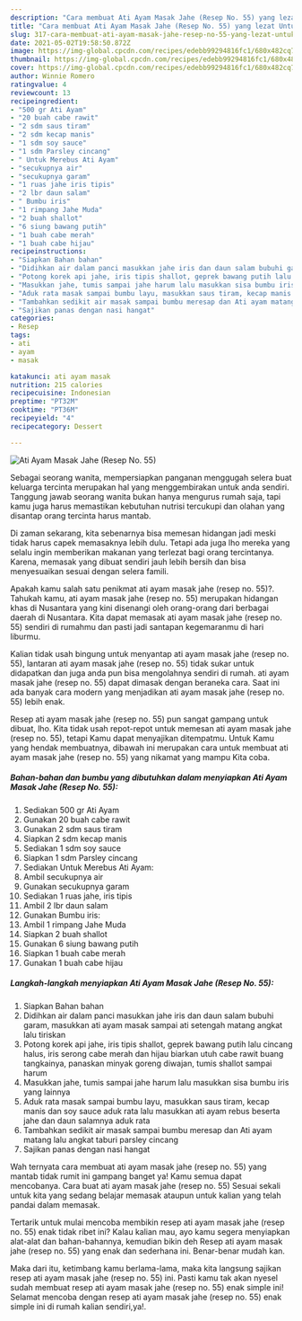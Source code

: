 ```yaml
---
description: "Cara membuat Ati Ayam Masak Jahe (Resep No. 55) yang lezat Untuk Jualan"
title: "Cara membuat Ati Ayam Masak Jahe (Resep No. 55) yang lezat Untuk Jualan"
slug: 317-cara-membuat-ati-ayam-masak-jahe-resep-no-55-yang-lezat-untuk-jualan
date: 2021-05-02T19:58:50.872Z
image: https://img-global.cpcdn.com/recipes/edebb99294816fc1/680x482cq70/ati-ayam-masak-jahe-resep-no-55-foto-resep-utama.jpg
thumbnail: https://img-global.cpcdn.com/recipes/edebb99294816fc1/680x482cq70/ati-ayam-masak-jahe-resep-no-55-foto-resep-utama.jpg
cover: https://img-global.cpcdn.com/recipes/edebb99294816fc1/680x482cq70/ati-ayam-masak-jahe-resep-no-55-foto-resep-utama.jpg
author: Winnie Romero
ratingvalue: 4
reviewcount: 13
recipeingredient:
- "500 gr Ati Ayam"
- "20 buah cabe rawit"
- "2 sdm saus tiram"
- "2 sdm kecap manis"
- "1 sdm soy sauce"
- "1 sdm Parsley cincang"
- " Untuk Merebus Ati Ayam"
- "secukupnya air"
- "secukupnya garam"
- "1 ruas jahe iris tipis"
- "2 lbr daun salam"
- " Bumbu iris"
- "1 rimpang Jahe Muda"
- "2 buah shallot"
- "6 siung bawang putih"
- "1 buah cabe merah"
- "1 buah cabe hijau"
recipeinstructions:
- "Siapkan Bahan bahan"
- "Didihkan air dalam panci masukkan jahe iris dan daun salam bubuhi garam, masukkan ati ayam masak sampai ati setengah matang angkat lalu tiriskan"
- "Potong korek api jahe, iris tipis shallot, geprek bawang putih lalu cincang halus, iris serong cabe merah dan hijau biarkan utuh cabe rawit buang tangkainya, panaskan minyak goreng diwajan, tumis shallot sampai harum"
- "Masukkan jahe, tumis sampai jahe harum lalu masukkan sisa bumbu iris yang lainnya"
- "Aduk rata masak sampai bumbu layu, masukkan saus tiram, kecap manis dan soy sauce aduk rata lalu masukkan ati ayam rebus beserta jahe dan daun salamnya aduk rata"
- "Tambahkan sedikit air masak sampai bumbu meresap dan Ati ayam matang lalu angkat taburi parsley cincang"
- "Sajikan panas dengan nasi hangat"
categories:
- Resep
tags:
- ati
- ayam
- masak

katakunci: ati ayam masak 
nutrition: 215 calories
recipecuisine: Indonesian
preptime: "PT32M"
cooktime: "PT36M"
recipeyield: "4"
recipecategory: Dessert

---
```



![Ati Ayam Masak Jahe (Resep No. 55)](https://img-global.cpcdn.com/recipes/edebb99294816fc1/680x482cq70/ati-ayam-masak-jahe-resep-no-55-foto-resep-utama.jpg)

Sebagai seorang wanita, mempersiapkan panganan menggugah selera buat keluarga tercinta merupakan hal yang menggembirakan untuk anda sendiri. Tanggung jawab seorang  wanita bukan hanya mengurus rumah saja, tapi kamu juga harus memastikan kebutuhan nutrisi tercukupi dan olahan yang disantap orang tercinta harus mantab.

Di zaman  sekarang, kita sebenarnya bisa memesan hidangan jadi meski tidak harus capek memasaknya lebih dulu. Tetapi ada juga lho mereka yang selalu ingin memberikan makanan yang terlezat bagi orang tercintanya. Karena, memasak yang dibuat sendiri jauh lebih bersih dan bisa menyesuaikan sesuai dengan selera famili. 



Apakah kamu salah satu penikmat ati ayam masak jahe (resep no. 55)?. Tahukah kamu, ati ayam masak jahe (resep no. 55) merupakan hidangan khas di Nusantara yang kini disenangi oleh orang-orang dari berbagai daerah di Nusantara. Kita dapat memasak ati ayam masak jahe (resep no. 55) sendiri di rumahmu dan pasti jadi santapan kegemaranmu di hari liburmu.

Kalian tidak usah bingung untuk menyantap ati ayam masak jahe (resep no. 55), lantaran ati ayam masak jahe (resep no. 55) tidak sukar untuk didapatkan dan juga anda pun bisa mengolahnya sendiri di rumah. ati ayam masak jahe (resep no. 55) dapat dimasak dengan beraneka cara. Saat ini ada banyak cara modern yang menjadikan ati ayam masak jahe (resep no. 55) lebih enak.

Resep ati ayam masak jahe (resep no. 55) pun sangat gampang untuk dibuat, lho. Kita tidak usah repot-repot untuk memesan ati ayam masak jahe (resep no. 55), tetapi Kamu dapat menyajikan ditempatmu. Untuk Kamu yang hendak membuatnya, dibawah ini merupakan cara untuk membuat ati ayam masak jahe (resep no. 55) yang nikamat yang mampu Kita coba.

<!--inarticleads1-->

##### Bahan-bahan dan bumbu yang dibutuhkan dalam menyiapkan Ati Ayam Masak Jahe (Resep No. 55):

1. Sediakan 500 gr Ati Ayam
1. Gunakan 20 buah cabe rawit
1. Gunakan 2 sdm saus tiram
1. Siapkan 2 sdm kecap manis
1. Sediakan 1 sdm soy sauce
1. Siapkan 1 sdm Parsley cincang
1. Sediakan  Untuk Merebus Ati Ayam:
1. Ambil secukupnya air
1. Gunakan secukupnya garam
1. Sediakan 1 ruas jahe, iris tipis
1. Ambil 2 lbr daun salam
1. Gunakan  Bumbu iris:
1. Ambil 1 rimpang Jahe Muda
1. Siapkan 2 buah shallot
1. Gunakan 6 siung bawang putih
1. Siapkan 1 buah cabe merah
1. Gunakan 1 buah cabe hijau




<!--inarticleads2-->

##### Langkah-langkah menyiapkan Ati Ayam Masak Jahe (Resep No. 55):

1. Siapkan Bahan bahan
1. Didihkan air dalam panci masukkan jahe iris dan daun salam bubuhi garam, masukkan ati ayam masak sampai ati setengah matang angkat lalu tiriskan
1. Potong korek api jahe, iris tipis shallot, geprek bawang putih lalu cincang halus, iris serong cabe merah dan hijau biarkan utuh cabe rawit buang tangkainya, panaskan minyak goreng diwajan, tumis shallot sampai harum
1. Masukkan jahe, tumis sampai jahe harum lalu masukkan sisa bumbu iris yang lainnya
1. Aduk rata masak sampai bumbu layu, masukkan saus tiram, kecap manis dan soy sauce aduk rata lalu masukkan ati ayam rebus beserta jahe dan daun salamnya aduk rata
1. Tambahkan sedikit air masak sampai bumbu meresap dan Ati ayam matang lalu angkat taburi parsley cincang
1. Sajikan panas dengan nasi hangat




Wah ternyata cara membuat ati ayam masak jahe (resep no. 55) yang mantab tidak rumit ini gampang banget ya! Kamu semua dapat mencobanya. Cara buat ati ayam masak jahe (resep no. 55) Sesuai sekali untuk kita yang sedang belajar memasak ataupun untuk kalian yang telah pandai dalam memasak.

Tertarik untuk mulai mencoba membikin resep ati ayam masak jahe (resep no. 55) enak tidak ribet ini? Kalau kalian mau, ayo kamu segera menyiapkan alat-alat dan bahan-bahannya, kemudian bikin deh Resep ati ayam masak jahe (resep no. 55) yang enak dan sederhana ini. Benar-benar mudah kan. 

Maka dari itu, ketimbang kamu berlama-lama, maka kita langsung sajikan resep ati ayam masak jahe (resep no. 55) ini. Pasti kamu tak akan nyesel sudah membuat resep ati ayam masak jahe (resep no. 55) enak simple ini! Selamat mencoba dengan resep ati ayam masak jahe (resep no. 55) enak simple ini di rumah kalian sendiri,ya!.

